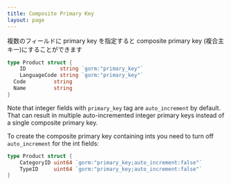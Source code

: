 ```yaml
---
title: Composite Primary Key
layout: page
---
```


複数のフィールドに primary key を指定すると composite primary key (複合主キー)にすることができます

```go
type Product struct {
    ID           string `gorm:"primary_key"`
    LanguageCode string `gorm:"primary_key"`
  Code         string
  Name         string
}
```

Note that integer fields with `primary_key` tag are `auto_increment` by default. That can result in multiple auto-incremented integer primary keys instead of a single composite primary key.

To create the composite primary key containing ints you need to turn off `auto_increment` for the int fields:

```go
type Product struct {
    CategoryID uint64 `gorm:"primary_key;auto_increment:false"`
    TypeID     uint64 `gorm:"primary_key;auto_increment:false"`
}
```